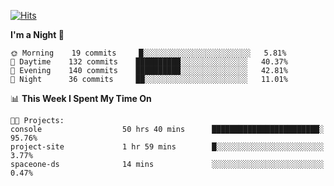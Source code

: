 
[![Hits](https://hits.seeyoufarm.com/api/count/incr/badge.svg?url=https%3A%2F%2Fgithub.com%2FWANZARGEN&count_bg=%2346D1A7&title_bg=%23555555&icon=&icon_color=%23E7E7E7&title=hits&edge_flat=false)](https://hits.seeyoufarm.com)

<!--START_SECTION:waka-->
**I'm a Night 🦉** 

```text
🌞 Morning    19 commits     █░░░░░░░░░░░░░░░░░░░░░░░░   5.81% 
🌆 Daytime    132 commits    ██████████░░░░░░░░░░░░░░░   40.37% 
🌃 Evening    140 commits    ██████████░░░░░░░░░░░░░░░   42.81% 
🌙 Night      36 commits     ██░░░░░░░░░░░░░░░░░░░░░░░   11.01%

```


📊 **This Week I Spent My Time On** 

```text
🐱‍💻 Projects: 
console                  50 hrs 40 mins      ████████████████████████░   95.76% 
project-site             1 hr 59 mins        █░░░░░░░░░░░░░░░░░░░░░░░░   3.77% 
spaceone-ds              14 mins             ░░░░░░░░░░░░░░░░░░░░░░░░░   0.47%

```


<!--END_SECTION:waka-->
